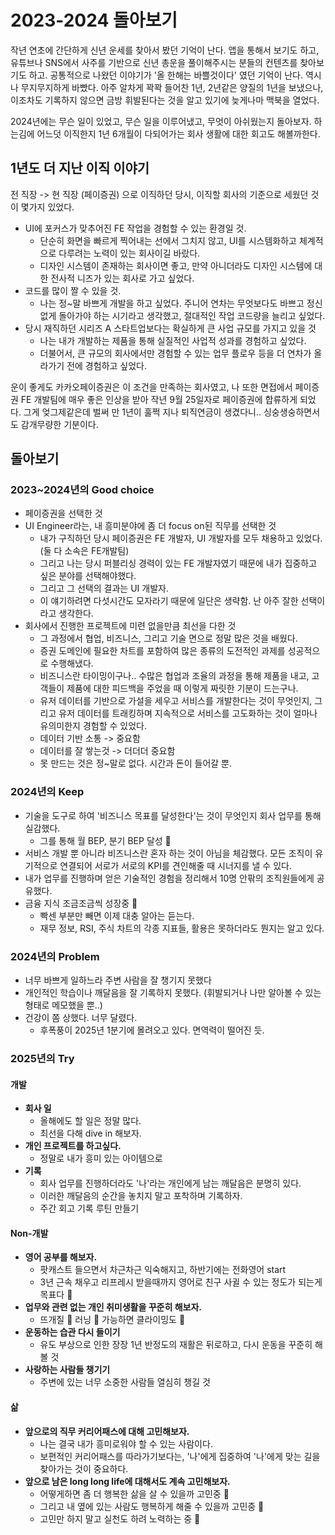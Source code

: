 # 2023-2024 돌아보기

작년 연초에 간단하게 신년 운세를 찾아서 봤던 기억이 난다. 앱을 통해서 보기도 하고, 유튜브나 SNS에서 사주를 기반으로 신년 총운을 풀이해주시는 분들의 컨텐츠를 찾아보기도 하고. 공통적으로 나왔던 이야기가 '올 한해는 바쁠것이다' 였던 기억이 난다. 역시나 무지무지하게 바빴다. 아주 알차게 꽉꽉 들어찬 1년, 2년같은 양질의 1년을 보냈으나, 이조차도 기록하지 않으면 금방 휘발된다는 것을 알고 있기에 늦게나마 맥북을 열었다.

2024년에는 무슨 일이 있었고, 무슨 일을 이루어냈고, 무엇이 아쉬웠는지 돌아보자.
하는김에 어느덧 이직한지 1년 6개월이 다되어가는 회사 생활에 대한 회고도 해볼까한다.

## 1년도 더 지난 이직 이야기

전 직장 -> 현 직장 (페이증권) 으로 이직하던 당시, 이직할 회사의 기준으로 세웠던 것이 몇가지 있었다.

- UI에 포커스가 맞추어진 FE 작업을 경험할 수 있는 환경일 것.
  - 단순히 화면을 빠르게 찍어내는 선에서 그치지 않고, UI를 시스템화하고 체계적으로 다루려는 노력이 있는 회사이길 바랐다.
  - 디자인 시스템이 존재하는 회사이면 좋고, 만약 아니더라도 디자인 시스템에 대한 전사적 니즈가 있는 회사로 가고 싶었다.
- 코드를 많이 짤 수 있을 것.
  - 나는 정~말 바쁘게 개발을 하고 싶었다. 주니어 연차는 무엇보다도 바쁘고 정신없게 돌아가야 하는 시기라고 생각했고, 절대적인 작업 코드량을 늘리고 싶었다.
- 당시 재직하던 시리즈 A 스타트업보다는 확실하게 큰 사업 규모를 가지고 있을 것
  - 나는 내가 개발하는 제품을 통해 실질적인 사업적 성과를 경험하고 싶었다.
  - 더불어서, 큰 규모의 회사에서만 경험할 수 있는 업무 플로우 등을 더 연차가 올라가기 전에 경험하고 싶었다.

운이 좋게도 카카오페이증권은 이 조건을 만족하는 회사였고, 나 또한 면접에서 페이증권 FE 개발팀에 매우 좋은 인상을 받아 작년 9월 25일자로 페이증권에 합류하게 되었다. 그게 엊그제같은데 벌써 만 1년이 훌쩍 지나 퇴직연금이 생겼다니.. 싱숭생숭하면서도 감개무량한 기분이다.

## 돌아보기

### 2023~2024년의 Good choice

- 페이증권을 선택한 것
- UI Engineer라는, 내 흥미분야에 좀 더 focus on된 직무를 선택한 것
  - 내가 구직하던 당시 페이증권은 FE 개발자, UI 개발자를 모두 채용하고 있었다. (둘 다 소속은 FE개발팀)
  - 그리고 나는 당시 퍼블리싱 경력이 있는 FE 개발자였기 때문에 내가 집중하고 싶은 분야를 선택해야했다.
  - 그리고 그 선택의 결과는 UI 개발자.
  - 이 얘기하려면 다섯시간도 모자라기 때문에 일단은 생략함. 난 아주 잘한 선택이라고 생각한다.
- 회사에서 진행한 프로젝트에 미련 없을만큼 최선을 다한 것
  - 그 과정에서 협업, 비즈니스, 그리고 기술 면으로 정말 많은 것을 배웠다.
  - 증권 도메인에 필요한 차트를 포함하여 많은 종류의 도전적인 과제를 성공적으로 수행해냈다.
  - 비즈니스란 타이밍이구나.. 수많은 협업과 조율의 과정을 통해 제품을 내고, 고객들이 제품에 대한 피드백을 주었을 때 이렇게 짜릿한 기분이 드는구나.
  - 유저 데이터를 기반으로 가설을 세우고 서비스를 개발한다는 것이 무엇인지, 그리고 유저 데이터를 트래킹하며 지속적으로 서비스를 고도화하는 것이 얼마나 유의미한지 경험할 수 있었다.
  - 데이터 기반 소통 -> 중요함
  - 데이터를 잘 쌓는것 -> 더더더 중요함
  - 못 만드는 것은 정~말로 없다. 시간과 돈이 들어갈 뿐.

### 2024년의 Keep

- 기술을 도구로 하여 '비즈니스 목표를 달성한다'는 것이 무엇인지 회사 업무를 통해 실감했다.
  - 그를 통해 월 BEP, 분기 BEP 달성 👏
- 서비스 개발 뿐 아니라 비즈니스란 혼자 하는 것이 아님을 체감했다. 모든 조직이 유기적으로 연결되어 서로가 서로의 KPI를 견인해줄 때 시너지를 낼 수 있다.
- 내가 업무를 진행하며 얻은 기술적인 경험을 정리해서 10명 안팎의 조직원들에게 공유했다.
- 금융 지식 조금조금씩 성장중 🐥
  - 빡센 부분만 빼면 이제 대충 알아는 듣는다.
  - 재무 정보, RSI, 주식 차트의 각종 지표들, 활용은 못하더라도 뭔지는 알고 있다.

### 2024년의 Problem

- 너무 바쁘게 일하느라 주변 사람을 잘 챙기지 못했다
- 개인적인 학습이나 깨달음을 잘 기록하지 못했다. (휘발되거나 나만 알아볼 수 있는 형태로 메모했을 뿐..)
- 건강이 쫌 상했다. 너무 달렸다.
  - 후폭풍이 2025년 1분기에 몰려오고 있다. 면역력이 떨어진 듯.

### 2025년의 Try

#### 개발

- **회사 일**
  - 올해에도 할 일은 정말 많다.
  - 최선을 다해 dive in 해보자.
- **개인 프로젝트를 하고싶다.**
  - 정말로 내가 흥미 있는 아이템으로
- **기록**
  - 회사 업무를 진행하더라도 '나'라는 개인에게 남는 깨달음은 분명히 있다.
  - 이러한 깨달음의 순간을 놓치지 말고 포착하며 기록하자.
  - 주간 회고 기록 루틴 만들기

#### Non-개발

- **영어 공부를 해보자.**
  - 팟캐스트 들으면서 차근차근 익숙해지고, 하반기에는 전화영어 start
  - 3년 근속 채우고 리프레시 받을때까지 영어로 친구 사귈 수 있는 정도가 되는게 목표다 💪
- **업무와 관련 없는 개인 취미생활을 꾸준히 해보자.**
  - 뜨개질 🧶 러닝 🏃 가능하면 클라이밍도 🧗
- **운동하는 습관 다시 들이기**
  - 유도 부상으로 인한 장장 1년 반정도의 재활은 뒤로하고, 다시 운동을 꾸준히 해볼 것
- **사랑하는 사람들 챙기기**
  - 주변에 있는 너무 소중한 사람들 열심히 챙길 것

#### 삶

- **앞으로의 직무 커리어패스에 대해 고민해보자.**
  - 나는 결국 내가 흥미로워야 할 수 있는 사람이다.
  - 보편적인 커리어패스를 따라가기보다는, '나'에게 집중하여 '나'에게 맞는 길을 찾아가는 것이 중요하다.
- **앞으로 남은 long long life에 대해서도 계속 고민해보자.**
  - 어떻게하면 좀 더 행복한 삶을 살 수 있을까 고민중 🤔
  - 그리고 내 옆에 있는 사람도 행복하게 해줄 수 있을까 고민중 🤔
  - 고민만 하지 말고 실천도 하려 노력하는 중 🤔
